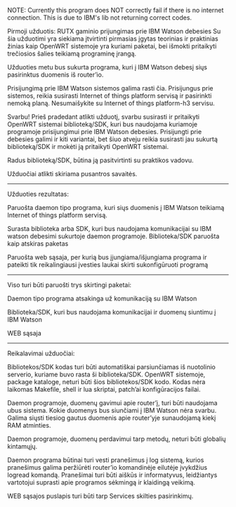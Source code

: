 NOTE: Currently this program does NOT correctly fail if there is no internet connection. This is due to IBM's lib not returning correct codes.



Pirmoji užduotis: RUTX gaminio prijungimas prie IBM Watson debesies
Su šia užduotimi yra siekiama įtvirtinti pirmasias įgytas teorinias ir praktinias žinias kaip OpenWRT sistemoje yra kuriami paketai, bei išmokti pritaikyti trečiosios šalies teikiamą programinę įrangą.

Užduoties metu bus sukurta programa, kuri į IBM Watson debesį siųs pasirinktus duomenis iš router’io.

Prisijungimą prie IBM Watson sistemos galima rasti čia. Prisijungus prie sistemos, reikia susirasti Internet of things platform servisą ir pasirinkti nemoką planą. Nesumaišykite su Internet of things platform-h3 servisu.

Svarbu! Prieš pradedant atlikti užduotį, svarbu susirasti ir pritaikyti OpenWRT sistemai biblioteką/SDK, kuri bus naudojama kuriamoje programoje prisijungimui prie IBM Watson debesies. Prisijungti prie debesies galimi ir kiti variantai, bet šiuo atveju reikia susirasti jau sukurtą biblioteką/SDK ir mokėti ją pritaikyti OpenWRT sistemai.

Radus biblioteką/SDK, būtina ją pasitvirtinti su praktikos vadovu.

Užduočiai atlikti skiriama pusantros savaitės.

----------------------------------------------------------------------------------------------------------------------------------------------------------------------------------------------------

Užduoties rezultatas:

Paruošta daemon tipo programa, kuri siųs duomenis į IBM Watson teikiamą Internet of things platform servisą.

Surasta biblioteka arba SDK, kuri bus naudojama komunikacijai su IBM watson debesimi sukurtoje daemon programoje. Biblioteka/SDK paruošta kaip atskiras paketas

Paruošta web sąsaja, per kurią bus įjungiama/išjungiama programa ir pateikti tik reikalingiausi įvesties laukai skirti sukonfigūruoti programą

----------------------------------------------------------------------------------------------------------------------------------------------------------------------------------------------------

Viso turi būti paruošti trys skirtingi paketai:

Daemon tipo programa atsakinga už komunikaciją su IBM Watson

Biblioteka/SDK, kuri bus naudojama komunikacijai ir duomenų siuntimu į IBM Watson

WEB sąsaja

----------------------------------------------------------------------------------------------------------------------------------------------------------------------------------------------------

Reikalavimai užduočiai:

Bibliotekos/SDK kodas turi būti automatiškai parsiunčiamas iš nuotolinio serverio, kuriame buvo rasta ši biblioteka/SDK. OpenWRT sistemoje, package kataloge, neturi būti šios bibliotekos/SDK kodo. Kodas nėra laikomas Makefile, shell ir lua skriptai, patch’ai konfigūracijos failai.

Daemon programoje, duomenų gavimui apie router’į, turi būti naudojama ubus sistema. Kokie duomenys bus siunčiami į IBM Watson nėra svarbu. Galima siųsti tiesiog gautus duomenis apie router’yje sunaudojamą kiekį RAM atminties.

Daemon programoje, duomenų perdavimui tarp metodų, neturi būti globalių kintamųjų.

Daemon programa būtinai turi vesti pranešimus į log sistemą, kurios pranešimus galima peržiūrėti router’io komandinėje eilutėje įvykdžius logread komandą. Pranešimai turi būti aiškūs ir informatyvus, leidžiantys vartotojui suprasti apie programos sėkmingą ir klaidingą veikimą.

WEB sąsajos puslapis turi būti tarp Services skilties pasirinkimų.
